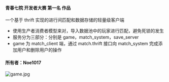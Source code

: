 #### 青春七院 开发者大赛 第一名 作品
一个基于 thrift 实现的进行间匹配和数据存储的轻量级客户端
- 使用生产者消费者模型来对，导入数据池中的玩家进行匹配，避免死锁的发生
- 服务分为三部分：分别是 game，match_system，save_server
- game 为 match_client 端，通过 match.thrift 接口向 match_system 完成添加用户和删除用户的操作
#### 所有者：Noe1017
![game.jpg](https://git.acwing.com/ycr2022/thrift/-/raw/master/game.jpg)
